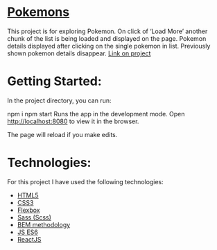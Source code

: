 # [Pokemons](https://modest-ride-e9f047.netlify.app/)
This project is for exploring Pokemon. On click of ‘Load More’ another chunk of the list is being loaded and displayed on the page. Pokemon details  displayed after clicking on the single pokemon in list. Previously shown pokemon details  disappear.
[Link on project](https://modest-ride-e9f047.netlify.app/)


# Getting Started:
In the project directory, you can run:

npm i
npm start
Runs the app in the development mode.
Open  [http://localhost:8080](http://localhost:8080) to view it in the browser.

The page will reload if you make edits.

# Technologies:
For this project I have used the following technologies:
* [HTML5](https://en.wikipedia.org/wiki/HTML5)
* [CSS3](https://en.wikipedia.org/wiki/Cascading_Style_Sheets)
* [Flexbox](https://en.wikipedia.org/wiki/CSS_Flexible_Box_Layout)
* [Sass (Scss)](https://sass-lang.com/)
* [BEM methodology](https://en.bem.info/methodology/)
* [JS ES6](https://ru.wikipedia.org/wiki/ECMAScript)
* [ReactJS](https://reactjs.org/)


